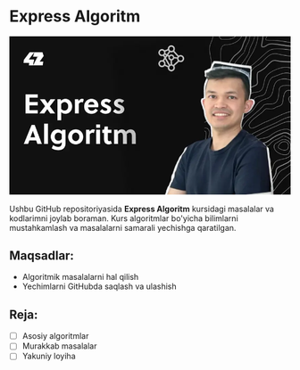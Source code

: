 # Express Algoritm

![Express Algoritm](42uz.webp)

Ushbu GitHub repositoriyasida **Express Algoritm** kursidagi masalalar va kodlarimni joylab boraman. Kurs algoritmlar bo'yicha bilimlarni mustahkamlash va masalalarni samarali yechishga qaratilgan.

## Maqsadlar:
- Algoritmik masalalarni hal qilish
- Yechimlarni GitHubda saqlash va ulashish

## Reja:
- [ ] Asosiy algoritmlar
- [ ] Murakkab masalalar
- [ ] Yakuniy loyiha
